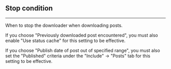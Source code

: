 ## Stop condition

---

When to stop the downloader when downloading posts.

If you choose "Previously downloaded post encountered", you must also enable "Use status cache" for this setting to be effective.

If you choose "Publish date of post out of specified range", you must also set the "Published" criteria under the "Include" -> "Posts" tab for this setting to be effective.
